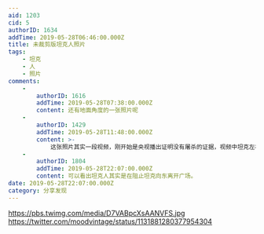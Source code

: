 ```yaml
---
aid: 1203
cid: 5
authorID: 1634
addTime: 2019-05-28T06:46:00.000Z
title: 未裁剪版坦克人照片
tags:
    - 坦克
    - 人
    - 照片
comments:
    -
        authorID: 1616
        addTime: 2019-05-28T07:38:00.000Z
        content: 还有地面角度的一张照片呢
    -
        authorID: 1429
        addTime: 2019-05-28T11:48:00.000Z
        content: >-
            这张照片其实一段视频，刚开始是央视播出证明没有屠杀的证据，视频中坦克左右拐弯想绕开阻挡者，最后阻挡者可能被便衣拖走了。六四被宣传成屠杀，这张照片也常常当作证据。不过六四应该定义为一场实力悬殊的暴力冲突，而且冲突双方都没讲实话。
    -
        authorID: 1804
        addTime: 2019-05-28T22:07:00.000Z
        content: 可以看出坦克人其实是在阻止坦克向东离开广场。
date: 2019-05-28T22:07:00.000Z
category: 分享发现
---
```


https://pbs.twimg.com/media/D7VABpcXsAANVFS.jpg https://twitter.com/moodvintage/status/1131881280377954304
